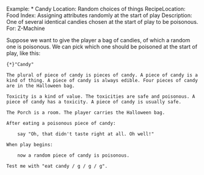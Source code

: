 Example: * Candy
Location: Random choices of things
RecipeLocation: Food
Index: Assigning attributes randomly at the start of play
Description: One of several identical candies chosen at the start of play to be poisonous.
For: Z-Machine

  
Suppose we want to give the player a bag of candies, of which a random one is poisonous. We can pick which one should be poisoned at the start of play, like this:

  

``` inform7
{*}"Candy"

The plural of piece of candy is pieces of candy. A piece of candy is a kind of thing. A piece of candy is always edible. Four pieces of candy are in the Halloween bag.

Toxicity is a kind of value. The toxicities are safe and poisonous. A piece of candy has a toxicity. A piece of candy is usually safe.

The Porch is a room. The player carries the Halloween bag.

After eating a poisonous piece of candy:

	say "Oh, that didn't taste right at all. Oh well!"

When play begins:

	now a random piece of candy is poisonous.

Test me with "eat candy / g / g / g".
```

